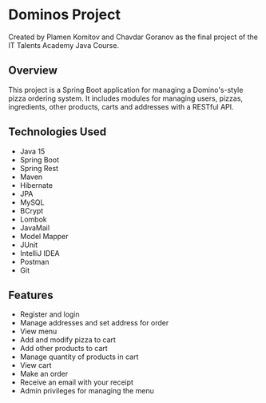 # Dominos Project

Created by Plamen Komitov and Chavdar Goranov as the final project of the IT Talents Academy Java Course.


## Overview
This project is a Spring Boot application for managing a Domino's-style pizza ordering system. It includes modules for managing users, pizzas, ingredients, other products, carts and addresses with a RESTful API.

## Technologies Used
- Java 15
- Spring Boot
- Spring Rest
- Maven
- Hibernate
- JPA
- MySQL
- BCrypt
- Lombok
- JavaMail
- Model Mapper
- JUnit
- IntelliJ IDEA
- Postman
- Git


## Features
- Register and login
- Manage addresses and set address for order
- View menu
- Add and modify pizza to cart
- Add other products to cart
- Manage quantity of products in cart
- View cart
- Make an order
- Receive an email with your receipt
- Admin privileges for managing the menu

